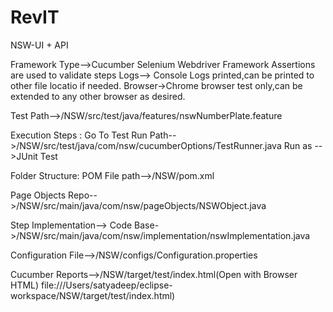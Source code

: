 # RevIT
NSW-UI + API

Framework Type-->Cucumber Selenium Webdriver Framework
Assertions are used to validate steps
Logs--> Console Logs printed,can be printed to other file locatio if needed.
Browser->Chrome browser test only,can be extended to any other browser as desired.

Test Path-->/NSW/src/test/java/features/nswNumberPlate.feature

Execution Steps :
Go To Test Run Path-->/NSW/src/test/java/com/nsw/cucumberOptions/TestRunner.java
Run as -->JUnit Test

Folder Structure:
POM File path-->/NSW/pom.xml

Page Objects Repo-->/NSW/src/main/java/com/nsw/pageObjects/NSWObject.java

Step Implementation-->
Code Base->/NSW/src/main/java/com/nsw/implementation/nswImplementation.java

Configuration File-->/NSW/configs/Configuration.properties

Cucumber Reports-->/NSW/target/test/index.html(Open with Browser HTML)
file:///Users/satyadeep/eclipse-workspace/NSW/target/test/index.html)

